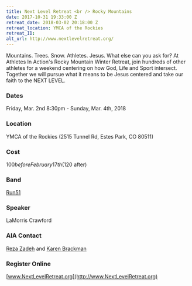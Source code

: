 ```yaml
---
title: Next Level Retreat <br /> Rocky Mountains
date: 2017-10-31 19:33:00 Z
retreat_date: 2018-03-02 20:18:00 Z
retreat_location: YMCA of the Rockies
retreat_ID: 
alt_url: http://www.nextlevelretreat.org/
---
```


Mountains. Trees. Snow. Athletes. Jesus. What else can you ask for? At Athletes In Action's Rocky Mountain Winter Retreat, join hundreds of other athletes for a weekend centering on how God, Life and Sport intersect. Together we will pursue what it means to be Jesus centered and take our faith to the NEXT LEVEL.

### Dates
Friday, Mar. 2nd 8:30pm -  Sunday, Mar. 4th, 2018

### Location
YMCA of the Rockies (2515 Tunnel Rd, Estes Park, CO 80511)

### Cost
$100 before February 17th ($120 after)

### Band
[Run51](http://wearerun51.com)

### Speaker
LaMorris Crawford

### AIA Contact
[Reza Zadeh](mailto:reza.zadeh@athletesinaction.org) and [Karen Brackman](mailto:karen.brackman@athletesinaction.org)

### Register Online 
[www.NextLevelRetreat.org](http://www.NextLevelRetreat.org)